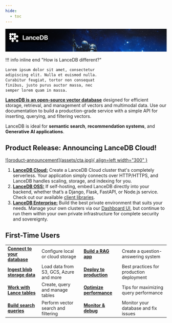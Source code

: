 ```yaml
---
hide:
  - toc
---
```

![hero-image](assets/hero-image.png)

!!! info inline end "How is LanceDB different?"

    Lorem ipsum dolor sit amet, consectetur
    adipiscing elit. Nulla et euismod nulla.
    Curabitur feugiat, tortor non consequat
    finibus, justo purus auctor massa, nec
    semper lorem quam in massa.

[**LanceDB is an open-source vector database**](overview/index.md) designed for efficient storage, retrieval, and management of vectors and multimodal data. Use our documentation to build a production-grade service with a simple API for inserting, querying, and filtering vectors. 

LanceDB is ideal for **semantic search**, **recommendation systems**, and **Generative AI applications**. 

## **Product Release: Announcing LanceDB Cloud!**

<div class="result" markdown>
<a href="https://accounts.lancedb.com/sign-up" target="_blank">
![product-announcement](assets/cta.jpg){ align=left width="300" }
</a>

1. [**LanceDB Cloud:**](overview/quickstart-cloud.md) Create a LanceDB Cloud cluster that's completely serverless. Your application simply connects over HTTP/HTTPS, and LanceDB handles scaling, storage, and indexing for you. 
2. [**LanceDB OSS:**](overview/quickstart.md) If self-hosting, embed LanceDB directly into your backend, whether that’s a Django, Flask, FastAPI, or Node.js service. Check out our available [client libraries](api/index.md).
3. [**LanceDB Enterprise:**](enterprise/index.md) Build the best private environment that suits your needs. Manage your own clusters via our [Dashboard UI](https://accounts.lancedb.com/sign-up), but continue to run them within your own private infrastructure for complete security and sovereignty.

</div>

## **First-Time Users**

|  |  |  |  |
|-------|-------------|-------|-------------|
| [**Connect to your database**](../guides/storage-setup.md) | Configure local or cloud storage | [**Build a RAG app**](../guides/rag.md) | Create a question-answering system  |
| [**Ingest blob storage data**](../guides/data-ingestion.md) | Load data from S3, GCS, Azure and more | [**Deploy to production**](../guides/deployment.md) | Best practices for production deployment |
| [**Work with Lance tables**](../guides/tables.md) | Create, query and manage tables | [**Optimize performance**](../guides/performance.md) | Tips for maximizing query performance |
| [**Build search queries**](../guides/vector-search.md) | Perform vector search and filtering | [**Monitor & debug**](../guides/monitoring.md) | Monitor your database and fix issues |
